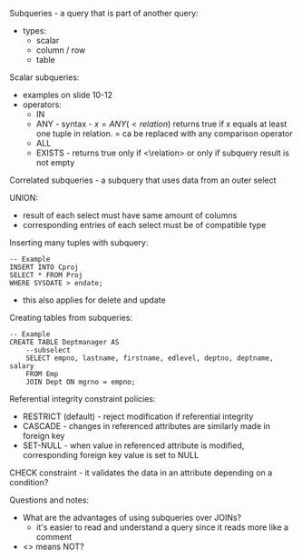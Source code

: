 Subqueries - a query that is part of another query:
- types:
	- scalar
	- column / row
	- table

Scalar subqueries:
- examples on slide 10-12
- operators:
	- IN
	- ANY - syntax - $x = ANY(<relation)$ returns true if x equals at least one tuple in relation. = ca be replaced with any comparison operator
	- ALL
	- EXISTS - returns true only if <\relation> or only if subquery result is not empty

Correlated subqueries - a subquery that uses data from an outer select

UNION:
- result of each select must have same amount of columns
- corresponding entries of each select must be of compatible type

Inserting many tuples with subquery:
```MySQL
-- Example
INSERT INTO Cproj
SELECT * FROM Proj
WHERE SYSDATE > endate;
```
- this also applies for delete and update

Creating tables from subqueries:
```MySQL
-- Example
CREATE TABLE Deptmanager AS
	--subselect
	SELECT empno, lastname, firstname, edlevel, deptno, deptname, salary
	FROM Emp
	JOIN Dept ON mgrno = empno;
```

Referential integrity constraint policies:
- RESTRICT (default) - reject modification if referential integrity
- CASCADE - changes in referenced attributes are similarly made in foreign key
- SET-NULL - when value in referenced attribute is modified, corresponding foreign key value is set to NULL

CHECK constraint - it validates the data in an attribute depending on a condition?

Questions and notes:
- What are the advantages of using subqueries over JOINs?
	- it's easier to read and understand a query since it reads more like a comment
- <> means NOT?
